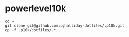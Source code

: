 # powerlevel10k

```
cd ~
git clone git@github.com:pghalliday-dotfiles/.p10k.git
cp -f .p10k/dotfiles/.* .
```

